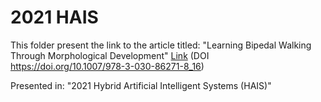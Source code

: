 # 2021 HAIS

This folder present the link to the article titled: "Learning Bipedal Walking Through Morphological Development" [Link](https://link.springer.com/chapter/10.1007/978-3-030-86271-8_16) (DOI https://doi.org/10.1007/978-3-030-86271-8_16)

Presented in: "2021 Hybrid Artificial Intelligent Systems (HAIS)"




